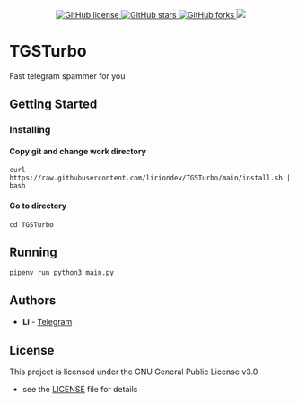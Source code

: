 <p align="center">
    <a href="https://github.com/liriondev/TGSTurbo/blob/main/LICENSE">
		<img alt="GitHub license" src="https://img.shields.io/github/license/liriondev/TGSTurbo?style=plastic">
	</a>
    <a href="https://github.com/liriondev/TGSTurbo/stargazers">
		<img alt="GitHub stars" src="https://img.shields.io/github/stars/liriondev/TGSTurbo?style=plastic">
	</a>
	<a href="https://github.com/liriondev/TGSTurbo/network">
		<img alt="GitHub forks" src="https://img.shields.io/github/forks/liriondev/TGSTurbo?style=plastic">
	</a>
    <a href="https://lirion_dev.t.me">
		<img src="https://img.shields.io/badge/telegram-open-blue?style=plastic">
	</a>
</p>

# TGSTurbo

Fast telegram spammer for you

## Getting Started

### Installing

#### Copy git and change work directory

```
curl https://raw.githubusercontent.com/liriondev/TGSTurbo/main/install.sh | bash
```

#### Go to directory

```
cd TGSTurbo
```

## Running

```
pipenv run python3 main.py
```

## Authors

* **Li** -  [Telegram](https://t.me/liFoxDev)

## License

This project is licensed under the GNU General Public License v3.0

 - see the [LICENSE](LICENSE) file for details